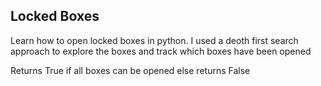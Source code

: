 ## Locked Boxes
Learn how to open locked boxes in python. I used a deoth first search approach to explore the boxes and track which boxes have been opened  

Returns True if all boxes can be opened else returns False